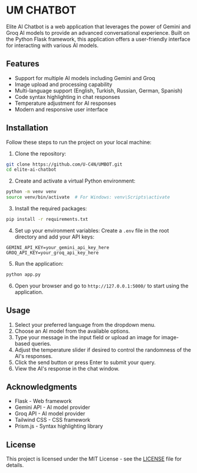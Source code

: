 # UM CHATBOT

Elite AI Chatbot is a web application that leverages the power of Gemini and Groq AI models to provide an advanced conversational experience. Built on the Python Flask framework, this application offers a user-friendly interface for interacting with various AI models.

## Features

* Support for multiple AI models including Gemini and Groq
* Image upload and processing capability
* Multi-language support (English, Turkish, Russian, German, Spanish)
* Code syntax highlighting in chat responses
* Temperature adjustment for AI responses
* Modern and responsive user interface

## Installation

Follow these steps to run the project on your local machine:

1. Clone the repository:

```bash
git clone https://github.com/U-C4N/UMBOT.git
cd elite-ai-chatbot
```

2. Create and activate a virtual Python environment:

```bash
python -m venv venv
source venv/bin/activate  # For Windows: venv\Scripts\activate
```

3. Install the required packages:

```bash
pip install -r requirements.txt
```

4. Set up your environment variables:
   Create a `.env` file in the root directory and add your API keys:

```
GEMINI_API_KEY=your_gemini_api_key_here
GROQ_API_KEY=your_groq_api_key_here
```

5. Run the application:

```bash
python app.py
```

6. Open your browser and go to `http://127.0.0.1:5000/` to start using the application.

## Usage

1. Select your preferred language from the dropdown menu.
2. Choose an AI model from the available options.
3. Type your message in the input field or upload an image for image-based queries.
4. Adjust the temperature slider if desired to control the randomness of the AI's responses.
5. Click the send button or press Enter to submit your query.
6. View the AI's response in the chat window.

## Acknowledgments

* Flask - Web framework
* Gemini API - AI model provider
* Groq API - AI model provider
* Tailwind CSS - CSS framework
* Prism.js - Syntax highlighting library

## License

This project is licensed under the MIT License - see the [LICENSE](LICENSE) file for details.
